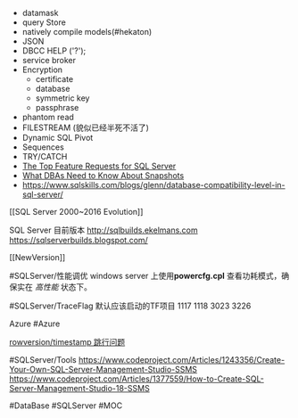 - datamask 
- query Store
- natively compile models(#hekaton)
- JSON
- DBCC HELP ('?');
- service broker
- Encryption
	- certificate
	- database
	- symmetric key
	- passphrase
- phantom read
- FILESTREAM   (貌似已经半死不活了)
- Dynamic SQL Pivot
- Sequences
- TRY/CATCH
- [The Top Feature Requests for SQL Server](https://www.brentozar.com/archive/2022/05/the-top-feature-requests-for-sql-server/)
- [What DBAs Need to Know About Snapshots](https://www.brentozar.com/archive/2022/04/what-dbas-need-to-know-about-snapshots/)
- https://www.sqlskills.com/blogs/glenn/database-compatibility-level-in-sql-server/


[[SQL Server 2000~2016 Evolution]]

SQL Server 目前版本
http://sqlbuilds.ekelmans.com 
https://sqlserverbuilds.blogspot.com/ 

[[NewVersion]]


#SQLServer/性能调优
windows server 上使用**powercfg.cpl** 查看功耗模式，确保实在 _高性能_ 状态下。

#SQLServer/TraceFlag
默认应该启动的TF项目
1117
1118
3023
3226


Azure #Azure

[rowversion/timestamp 跳行问题](https://blog.sqlxdetails.com/rowversion-timestamp-skipping-rows-problem/)


#SQLServer/Tools
https://www.codeproject.com/Articles/1243356/Create-Your-Own-SQL-Server-Management-Studio-SSMS
https://www.codeproject.com/Articles/1377559/How-to-Create-SQL-Server-Management-Studio-18-SSMS



#DataBase #SQLServer #MOC 


